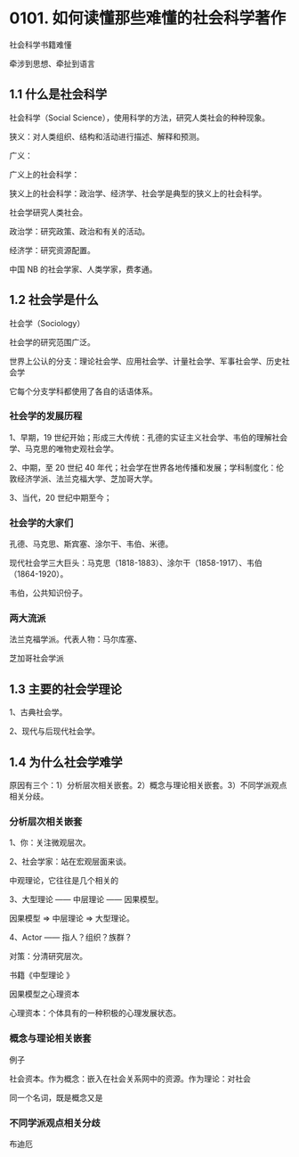 # 0101. 如何读懂那些难懂的社会科学著作

社会科学书籍难懂

牵涉到思想、牵扯到语言

## 1.1 什么是社会科学

社会科学（Social Science），使用科学的方法，研究人类社会的种种现象。

狭义：对人类组织、结构和活动进行描述、解释和预测。

广义：

广义上的社会科学：

狭义上的社会科学：政治学、经济学、社会学是典型的狭义上的社会科学。

社会学研究人类社会。

政治学：研究政策、政治和有关的活动。

经济学：研究资源配置。

中国 NB 的社会学家、人类学家，费孝通。

## 1.2 社会学是什么

社会学（Sociology）

社会学的研究范围广泛。

世界上公认的分支：理论社会学、应用社会学、计量社会学、军事社会学、历史社会学

它每个分支学科都使用了各自的话语体系。

### 社会学的发展历程

1、早期，19 世纪开始；形成三大传统：孔德的实证主义社会学、韦伯的理解社会学、马克思的唯物史观社会学。

2、中期，至 20 世纪 40 年代；社会学在世界各地传播和发展；学科制度化：伦敦经济学派、法兰克福大学、芝加哥大学。

3、当代，20 世纪中期至今；

### 社会学的大家们

孔德、马克思、斯宾塞、涂尔干、韦伯、米德。

现代社会学三大巨头：马克思（1818-1883）、涂尔干（1858-1917）、韦伯（1864-1920）。

韦伯，公共知识份子。

### 两大流派

法兰克福学派。代表人物：马尔库塞、

芝加哥社会学派

## 1.3 主要的社会学理论

1、古典社会学。

2、现代与后现代社会学。

## 1.4 为什么社会学难学

原因有三个：1）分析层次相关嵌套。2）概念与理论相关嵌套。3）不同学派观点相关分歧。

### 分析层次相关嵌套

1、你：关注微观层次。

2、社会学家：站在宏观层面来谈。

中观理论，它往往是几个相关的

3、大型理论 —— 中层理论 —— 因果模型。

因果模型 => 中层理论 => 大型理论。

4、Actor —— 指人？组织？族群？

对策：分清研究层次。

书籍《中型理论
》

因果模型之心理资本

心理资本：个体具有的一种积极的心理发展状态。

### 概念与理论相关嵌套

例子

社会资本。作为概念：嵌入在社会关系网中的资源。作为理论：对社会

同一个名词，既是概念又是

### 不同学派观点相关分歧

布迪厄







